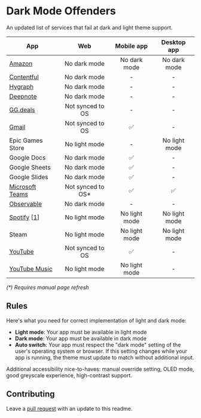 # Dark Mode Offenders

An updated list of services that fail at dark and light theme support.

|App|Web|Mobile app|Desktop app|
|-|:-:|:-:|:-:|
|[Amazon](https://amazon.com)|No dark mode|No dark mode|No dark mode|
|[Contentful](https://ontentful.com/)|No dark mode|-|-|
|[Hygraph](https://hygraph.com/)|No dark mode|-|-|
|[Deepnote](https://deepnote.com/)|No dark mode|-|-|
|[GG.deals](https://deals.gg)|Not synced to OS|-|-|
|[Gmail](http://mail.google.com/)|Not synced to OS|✅|-|
|Epic Games Store|No light mode|-|No light mode|
|Google Docs|No dark mode|✅|-|
|Google Sheets|No dark mode|✅|-|
|Google Slides|No dark mode|✅|-|
|[Microsoft Teams](https://teams.microsoft.com/)|Not synced to OS*|✅|✅|
|[Observable](https://observablehq.com)|No dark mode|-|-|
|[Spotify](https://spotify.com/) [[1](https://community.spotify.com/t5/Live-Ideas/All-Platforms-Light-Mode-option/idi-p/730341)]|No light mode|No light mode|No light mode|
|Steam|No light mode|No light mode|No light mode|
|[YouTube](https://www.youtube.com/)|Not synced to OS|✅|-|
|[YouTube Music](https://www.youtube.com/)|No light mode|No light mode|-|


_(*) Requires manual page refresh_

## Rules

Here's what you need for correct implementation of light and dark mode:

- **Light mode**: Your app must be available in light mode
- **Dark mode**: Your app must be available in dark mode
- **Auto switch**: Your app must respect the "dark mode" setting of the user's operating system or browser. If this setting changes while your app is running, the theme must update to match without additional input.

Additional accessibility nice-to-haves: manual override setting, OLED mode, good greyscale experience, high-contrast support.

## Contributing

Leave a [pull request](https://github.com/jerryjappinen/dark-mode-offenders/pulls) with an update to this readme.
